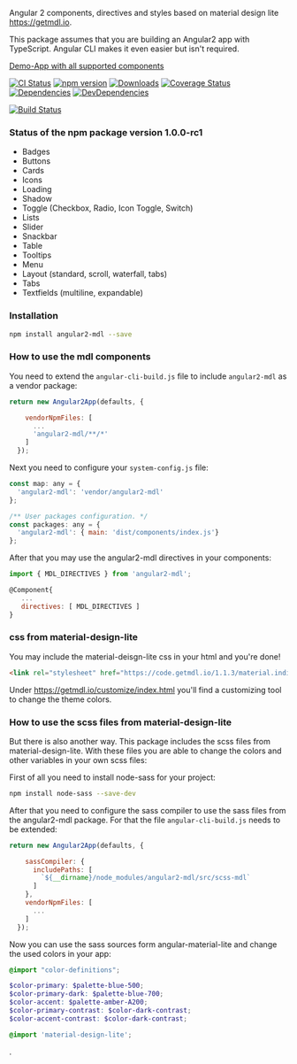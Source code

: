 
Angular 2 components, directives and styles based on material design lite https://getmdl.io.

This package assumes that you are building an Angular2 app with TypeScript. Angular CLI makes it even easier but isn't required.

[Demo-App with all supported components](http://mseemann.github.io/angular2-mdl/)

[![CI Status](http://img.shields.io/travis/mseemann/angular2-mdl.svg?style=flat)](https://travis-ci.org/mseemann/angular2-mdl)
[![npm version](https://badge.fury.io/js/angular2-mdl.svg)](http://badge.fury.io/js/angular2-mdl)
[![Downloads](http://img.shields.io/npm/dm/angular2-mdl.svg)](https://npmjs.org/package/angular2-mdl)
[![Coverage Status](https://coveralls.io/repos/github/mseemann/angular2-mdl/badge.svg?branch=master)](https://coveralls.io/github/mseemann/angular2-mdl?branch=master)
[![Dependencies](https://david-dm.org/mseemann/angular2-mdl.svg)](https://david-dm.org/mseemann/angular2-mdl)
[![DevDependencies](https://david-dm.org/mseemann/angular2-mdl/dev-status.svg)](https://david-dm.org/mseemann/angular2-mdl#info=devDependencies&view=table)

[![Build Status](https://saucelabs.com/browser-matrix/angular2-mdl.svg)](https://saucelabs.com/u/angular2-mdl)


### Status of the npm package version 1.0.0-rc1

- Badges
- Buttons 
- Cards
- Icons
- Loading
- Shadow
- Toggle (Checkbox, Radio, Icon Toggle, Switch)
- Lists
- Slider
- Snackbar
- Table
- Tooltips
- Menu
- Layout (standard, scroll, waterfall, tabs)
- Tabs
- Textfields (multiline, expandable)



### Installation

```bash
npm install angular2-mdl --save
```

### How to use the mdl components

You need to extend the `angular-cli-build.js` file to include `angular2-mdl` as a vendor package: 

```JavaScript
return new Angular2App(defaults, {

    vendorNpmFiles: [
      ...
      'angular2-mdl/**/*'
    ]
  });
```

Next you need to configure your `system-config.js` file:

```JavaScript
const map: any = {
  'angular2-mdl': 'vendor/angular2-mdl'
};

/** User packages configuration. */
const packages: any = {
  'angular2-mdl': { main: 'dist/components/index.js'}
};
```

After that you may use the angular2-mdl directives in your components:
```JavaScript
import { MDL_DIRECTIVES } from 'angular2-mdl';

@Component{
   ...
   directives: [ MDL_DIRECTIVES ]
}
```

### css from material-design-lite
You may include the material-deisgn-lite css in your html and you're done!
```HTML
<link rel="stylesheet" href="https://code.getmdl.io/1.1.3/material.indigo-pink.min.css" />
```
Under https://getmdl.io/customize/index.html you'll find a customizing tool to change the theme colors.

### How to use the scss files from material-design-lite
But there is also another way. This package includes the scss files from material-design-lite. 
With these files you are able to change the colors and other variables in your own scss files:

First of all you need to install node-sass for your project:

```bash
npm install node-sass --save-dev
```

After that you need to configure the sass compiler to use the sass files from the angular2-mdl package. 
For that the file `angular-cli-build.js` needs to be extended:

```JavaScript
return new Angular2App(defaults, {

    sassCompiler: {
      includePaths: [
        `${__dirname}/node_modules/angular2-mdl/src/scss-mdl`
      ]
    },
    vendorNpmFiles: [
      ...
    ]
  });
```

Now you can use the sass sources form angular-material-lite and change the used colors in your app:

```scss
@import "color-definitions";

$color-primary: $palette-blue-500;
$color-primary-dark: $palette-blue-700;
$color-accent: $palette-amber-A200;
$color-primary-contrast: $color-dark-contrast;
$color-accent-contrast: $color-dark-contrast;

@import 'material-design-lite';
```




.
